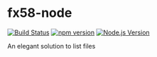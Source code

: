 # fx58-node

[![Build Status](https://travis-ci.org/mgenware/fx58-node.svg?branch=master)](http://travis-ci.org/mgenware/fx58-node)
[![npm version](https://badge.fury.io/js/fx58-node.svg)](https://badge.fury.io/js/fx58-node)
[![Node.js Version](http://img.shields.io/node/v/fx58-node.svg)](https://nodejs.org/en/)

An elegant solution to list files